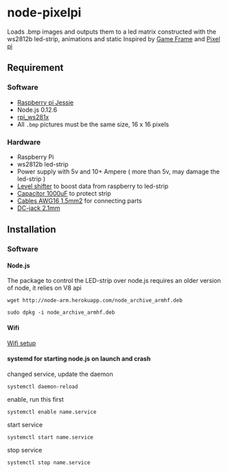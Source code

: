 # node-pixelpi
Loads .bmp images and outputs them to a led matrix constructed with the ws2812b led-strip, animations and static
Inspired by [Game Frame](http://ledseq.com/) and [Pixel pi](https://github.com/marian42/pixelpi)

## Requirement
### Software
* [Raspberry pi Jessie](https://www.raspberrypi.org/downloads/raspbian/)
* Node.js 0.12.6
* [rpi_ws281x](https://github.com/jgarff/rpi_ws281x)
* All `.bmp` pictures must be the same size, 16 x 16 pixels

### Hardware
* Raspberry Pi
* ws2812b led-strip
* Power supply with 5v and 10+ Ampere ( more than 5v, may damage the led-strip )
* [Level shifter](https://www.adafruit.com/products/757) to boost data from raspberry to led-strip
* [Capacitor 1000uF](http://www.electrokit.com/el-lyt-1000uf-25v-85c-radial-o10x18mm.41799) to protect strip
* [Cables AWG16 1.5mm2](http://www.electrokit.com/rk-1-5mm2-rod-m.53223) for connecting parts
* [DC-jack 2.1mm](http://www.electrokit.com/dcjack-2-1mm-pcb-stift.52793)

## Installation
### Software
#### Node.js
The package to control the LED-strip over node.js requires an older version of node, it relies on V8 api

```
wget http://node-arm.herokuapp.com/node_archive_armhf.deb
```
```
sudo dpkg -i node_archive_armhf.deb
```

#### Wifi
[Wifi setup](https://www.raspberrypi.org/documentation/configuration/wireless/wireless-cli.md)

#### systemd for starting node.js on launch and crash

changed service, update the daemon
```
systemctl daemon-reload   
```
enable, run this first
```
systemctl enable name.service
```
start service
```
systemctl start name.service
```
stop service
```
systemctl stop name.service
```
